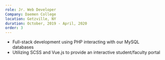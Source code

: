 ```yaml
---
role: Jr. Web Developer
Company: Daemen College
location: Getzville, NY
duration: October, 2019 - April, 2020
order: 3
---
```

* Full-stack development using PHP interacting with our MySQL databases
* Utilizing SCSS and Vue.js to provide an interactive student/faculty portal